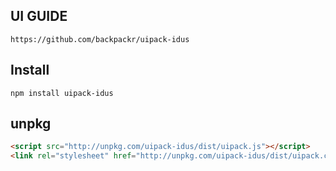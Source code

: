 
## UI GUIDE
`https://github.com/backpackr/uipack-idus`


## Install
```
npm install uipack-idus
```

## unpkg
``` html
<script src="http://unpkg.com/uipack-idus/dist/uipack.js"></script>
<link rel="stylesheet" href="http://unpkg.com/uipack-idus/dist/uipack.css">
```